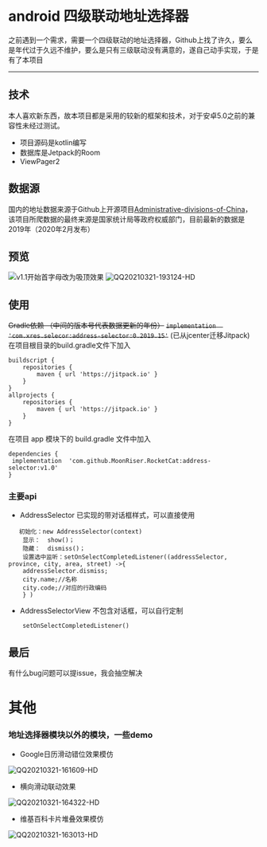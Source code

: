 # android 四级联动地址选择器
之前遇到一个需求，需要一个四级联动的地址选择器，Github上找了许久，要么是年代过于久远不维护，要么是只有三级联动没有满意的，遂自己动手实现，于是有了本项目

-------
## 技术
本人喜欢新东西，故本项目都是采用的较新的框架和技术，对于安卓5.0之前的兼容性未经过测试。
* 项目源码是kotlin编写
* 数据库是Jetpack的Room
* ViewPager2

## 数据源
国内的地址数据来源于Github上开源项目[Administrative-divisions-of-China](https://github.com/modood/Administrative-divisions-of-China#administrative-divisions-of-china)，该项目所爬数据的最终来源是国家统计局等政府权威部门，目前最新的数据是2019年（2020年2月发布）
## 预览
![v1.1开始首字母改为吸顶效果](https://raw.githubusercontent.com/MoonRiser/images/master/%E5%90%B8%E9%A1%B6%E6%95%88%E6%9E%9C%E9%A2%84%E8%A7%88.gif)
![QQ20210321-193124-HD](https://raw.githubusercontent.com/MoonRiser/images/master/20210321202718.jpg)


## 使用
~~Gradle依赖 （中间的版本号代表数据更新的年份）~~
~~`implementation  'com.xres.selecor:address-selector:0.2019.15'`~~
(已从jcenter迁移Jitpack)
在项目根目录的build.gradle文件下加入

```
buildscript {
    repositories {
        maven { url 'https://jitpack.io' }
    }
}
allprojects {
    repositories {
        maven { url 'https://jitpack.io' }
    }
}
```
在项目 app 模块下的 build.gradle 文件中加入

```
dependencies {
 implementation  'com.github.MoonRiser.RocketCat:address-selector:v1.0'
}
```

### 主要api
* AddressSelector 已实现的带对话框样式，可以直接使用
    
```
   初始化：new AddressSelector(context) 
    显示：  show()；
    隐藏：  dismiss()；
    设置选中监听：setOnSelectCompletedListener((addressSelector, province, city, area, street) ->{
    addressSelector.dismiss;
    city.name;//名称
    city.code;//对应的行政编码
    } )
```
* AddressSelectorView 不包含对话框，可以自行定制

```
    setOnSelectCompletedListener()
```

## 最后
有什么bug问题可以提issue，我会抽空解决


# 其他
### 地址选择器模块以外的模块，一些demo
* Google日历滑动错位效果模仿

![QQ20210321-161609-HD](https://raw.githubusercontent.com/MoonRiser/images/master/20210321202715.jpg)

* 横向滑动联动效果


![QQ20210321-164322-HD](https://raw.githubusercontent.com/MoonRiser/images/master/20210321202712.jpg)

* 维基百科卡片堆叠效果模仿


![QQ20210321-163013-HD](https://raw.githubusercontent.com/MoonRiser/images/master/20210321202709.jpg)

